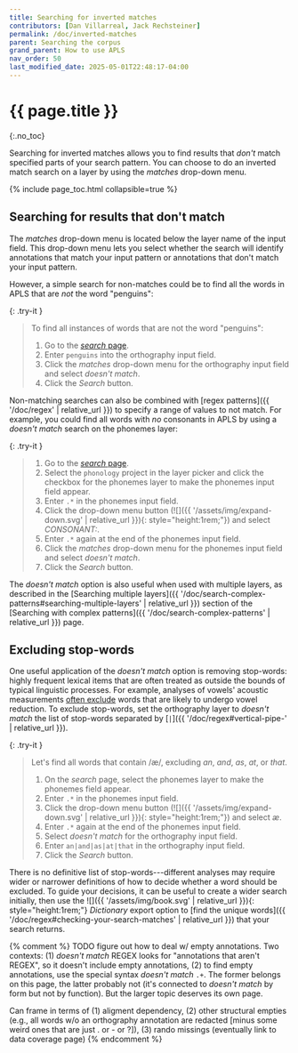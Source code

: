 ```yaml
---
title: Searching for inverted matches
contributors: [Dan Villarreal, Jack Rechsteiner]
permalink: /doc/inverted-matches
parent: Searching the corpus
grand_parent: How to use APLS
nav_order: 50
last_modified_date: 2025-05-01T22:48:17-04:00
---
```


# {{ page.title }}
{:.no_toc}

Searching for inverted matches allows you to find results that *don't* match specified parts of your search pattern.
You can choose to do an inverted match search on a layer by using the _matches_ drop-down menu.

{% include page_toc.html collapsible=true %}

## Searching for results that don't match

The _matches_ drop-down menu is located below the layer name of the input field.
This drop-down menu lets you select whether the search will identify annotations that match your input pattern or annotations that don't match your input pattern.

However, a simple search for non-matches could be to find all the words in APLS that are *not* the word "penguins":

{: .try-it }
> To find all instances of words that are not the word "penguins":
> 1. Go to the [_search_ page](https://apls.pitt.edu/labbcat/search).
> 1. Enter `penguins` into the orthography input field.
> 1. Click the _matches_ drop-down menu for the orthography input field and select _doesn't match_.
> 1. Click the _Search_ button.

Non-matching searches can also be combined with [regex patterns]({{ '/doc/regex' | relative_url }}) to specify a range of values to not match.
For example, you could find all words with _no_ consonants in APLS by using a _doesn't match_ search on the <span class="layer">phonemes</span> layer:

{: .try-it }
> 1. Go to the [_search_ page](https://apls.pitt.edu/labbcat/search).
> 1. Select the `phonology` project in the layer picker and click the checkbox for the <span class="layer">phonemes</span> layer to make the phonemes input field appear.
> 1. Enter `.*` in the phonemes input field.
> 1. Click the drop-down menu button (![]({{ '/assets/img/expand-down.svg' | relative_url }}){: style="height:1rem;"}) and select _CONSONANT:_.
> 1. Enter `.*` again at the end of the phonemes input field.
> 1. Click the _matches_ drop-down menu for the phonemes input field and select _doesn't match_.
> 1. Click the _Search_ button.

The _doesn't match_ option is also useful when used with multiple layers, as described in the [Searching multiple layers]({{ '/doc/search-complex-patterns#searching-multiple-layers' | relative_url }}) section of the [Searching with complex patterns]({{ '/doc/search-complex-patterns' | relative_url }}) page.

## Excluding stop-words

One useful application of the _doesn't match_ option is removing stop-words: highly frequent lexical items that are often treated as outside the bounds of typical linguistic processes.
For example, analyses of vowels' acoustic measurements [often exclude](https://doi.org/10.1515/lingvan-2022-0065) words that are likely to undergo vowel reduction.
To exclude stop-words, set the <span class="layer">orthography</span> layer to _doesn't match_ the list of stop-words separated by [`|`]({{ '/doc/regex#vertical-pipe-' | relative_url }}).

{: .try-it }
> Let's find all words that contain /æ/, excluding _an_, _and_, _as_, _at_, or _that_.
> 1. On the _search_ page, select the <span class="layer">phonemes</span> layer to make the phonemes field appear.
> 1. Enter `.*` in the phonemes input field.
> 1. Click the drop-down menu button (![]({{ '/assets/img/expand-down.svg' | relative_url }}){: style="height:1rem;"}) and select _æ_. <!-- Currently this incorrectly enters `{` -- will be fixed in APLS-Dev! -->
> 1. Enter `.*` again at the end of the phonemes input field.
> 1. Select _doesn't match_ for the orthography input field.
> 1. Enter `an|and|as|at|that` in the orthography input field.
> 1. Click the _Search_ button.

There is no definitive list of stop-words---different analyses may require wider or narrower definitions of how to decide whether a word should be excluded.
To guide your decisions, it can be useful to create a wider search initially, then use the ![]({{ '/assets/img/book.svg' | relative_url }}){: style="height:1rem;"} _Dictionary_ export option to [find the unique words]({{ '/doc/regex#checking-your-search-matches' | relative_url }}) that your search returns.

{% comment %}
TODO figure out how to deal w/ empty annotations.
Two contexts: (1) _doesn't match_ REGEX looks for "annotations that aren't REGEX", so it doesn't include empty annotations, (2) to find empty annotations, use the special syntax _doesn't match_ `.+`.
The former belongs on this page, the latter probably not (it's connected to _doesn't match_ by form but not by function).
But the larger topic deserves its own page.

Can frame in terms of (1) aligment dependency, (2) other structural empties (e.g., all words w/o an orthography annotation are redacted [minus some weird ones that are just . or - or ?]), (3) rando missings (eventually link to data coverage page)
{% endcomment %}

